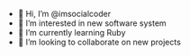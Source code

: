 - 👋 Hi, I’m @imsocialcoder
- 👀 I’m interested in new software system
- 🌱 I’m currently learning Ruby
- 💞️ I’m looking to collaborate on new projects


<!---
imsocialcoder/imsocialcoder is a ✨ special ✨ repository because its `README.md` (this file) appears on your GitHub profile.
You can click the Preview link to take a look at your changes.
--->
